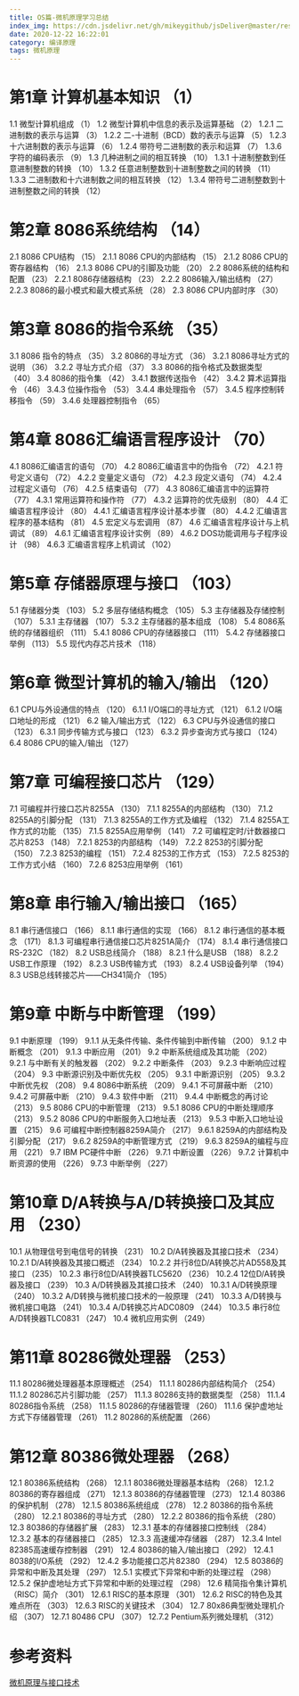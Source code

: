 ```yaml
---
title: OS篇-微机原理学习总结
index_img: https://cdn.jsdelivr.net/gh/mikeygithub/jsDeliver@master/resource/img/wjyl.jpeg
date: 2020-12-22 16:22:01
category: 编译原理
tags: 微机原理
---
```


# 第1章 计算机基本知识 （1）
1.1 微型计算机组成 （1）
1.2 微型计算机中信息的表示及运算基础 （2）
1.2.1 二进制数的表示与运算 （3）
1.2.2 二-十进制（BCD）数的表示与运算 （5）
1.2.3 十六进制数的表示与运算 （6）
1.2.4 带符号二进制数的表示和运算 （7）
1.3.6 字符的编码表示 （9）
1.3 几种进制之间的相互转换 （10）
1.3.1 十进制整数到任意进制整数的转换 （10）
1.3.2 任意进制整数到十进制整数之间的转换 （11）
1.3.3 二进制数和十六进制数之间的相互转换 （12）
1.3.4 带符号二进制整数到十进制整数之间的转换 （12）

# 第2章 8086系统结构 （14）
2.1 8086 CPU结构 （15）
2.1.1 8086 CPU的内部结构 （15）
2.1.2 8086 CPU的寄存器结构 （16）
2.1.3 8086 CPU的引脚及功能 （20）
2.2 8086系统的结构和配置 （23）
2.2.1 8086存储器结构 （23）
2.2.2 8086输入/输出结构 （27）
2.2.3 8086的最小模式和最大模式系统 （28）
2.3 8086 CPU内部时序 （30）

# 第3章 8086的指令系统 （35）
3.1 8086 指令的特点 （35）
3.2 8086的寻址方式 （36）
3.2.1 8086寻址方式的说明 （36）
3.2.2 寻址方式介绍 （37）
3.3 8086的指令格式及数据类型 （40）
3.4 8086的指令集 （42）
3.4.1 数据传送指令 （42）
3.4.2 算术运算指令 （46）
3.4.3 位操作指令 （53）
3.4.4 串处理指令 （57）
3.4.5 程序控制转移指令 （59）
3.4.6 处理器控制指令 （65）

# 第4章 8086汇编语言程序设计 （70）
4.1 8086汇编语言的语句 （70）
4.2 8086汇编语言中的伪指令 （72）
4.2.1 符号定义语句 （72）
4.2.2 变量定义语句 （72）
4.2.3 段定义语句 （74）
4.2.4 过程定义语句 （76）
4.2.5 结束语句 （77）
4.3 8086汇编语言中的运算符 （77）
4.3.1 常用运算符和操作符 （77）
4.3.2 运算符的优先级别 （80）
4.4 汇编语言程序设计 （80）
4.4.1 汇编语言程序设计基本步骤 （80）
4.4.2 汇编语言程序的基本结构 （81）
4.5 宏定义与宏调用 （87）
4.6 汇编语言程序设计与上机调试 （89）
4.6.1 汇编语言程序设计实例 （89）
4.6.2 DOS功能调用与子程序设计 （98）
4.6.3 汇编语言程序上机调试 （102）
# 第5章 存储器原理与接口 （103）

5.1 存储器分类 （103）
5.2 多层存储结构概念 （105）
5.3 主存储器及存储控制 （107）
5.3.1 主存储器 （107）
5.3.2 主存储器的基本组成 （108）
5.4 8086系统的存储器组织 （111）
5.4.1 8086 CPU的存储器接口 （111）
5.4.2 存储器接口举例 （113）
5.5 现代内存芯片技术 （118）

# 第6章 微型计算机的输入/输出 （120）
6.1 CPU与外设通信的特点 （120）
6.1.1 I/O端口的寻址方式 （121）
6.1.2 I/O端口地址的形成 （121）
6.2 输入/输出方式 （122）
6.3 CPU与外设通信的接口 （123）
6.3.1 同步传输方式与接口 （123）
6.3.2 异步查询方式与接口 （124）
6.4 8086 CPU的输入/输出 （127）

# 第7章 可编程接口芯片 （129）
7.1 可编程并行接口芯片8255A （130）
7.1.1 8255A的内部结构 （130）
7.1.2 8255A的引脚分配 （131）
7.1.3 8255A的工作方式及编程 （132）
7.1.4 8255A工作方式的功能 （135）
7.1.5 8255A应用举例 （141）
7.2 可编程定时/计数器接口芯片8253 （148）
7.2.1 8253的内部结构 （149）
7.2.2 8253的引脚分配 （150）
7.2.3 8253的编程 （151）
7.2.4 8253的工作方式 （153）
7.2.5 8253的工作方式小结 （160）
7.2.6 8253应用举例 （161）

# 第8章 串行输入/输出接口 （165）
8.1 串行通信接口 （166）
8.1.1 串行通信的实现 （166）
8.1.2 串行通信的基本概念 （171）
8.1.3 可编程串行通信接口芯片8251A简介 （174）
8.1.4 串行通信接口RS-232C （182）
8.2 USB总线简介 （188）
8.2.1 什么是USB （188）
8.2.2 USB工作原理 （192）
8.2.3 USB传输方式 （193）
8.2.4 USB设备列举 （194）
8.3 USB总线转接芯片——CH341简介 （195）

# 第9章 中断与中断管理 （199）
9.1 中断原理 （199）
9.1.1 从无条件传输、条件传输到中断传输 （200）
9.1.2 中断概念 （201）
9.1.3 中断应用 （201）
9.2 中断系统组成及其功能 （202）
9.2.1 与中断有关的触发器 （202）
9.2.2 中断条件 （203）
9.2.3 中断响应过程 （204）
9.3 中断源识别及中断优先权 （205）
9.3.1 中断源识别 （205）
9.3.2 中断优先权 （208）
9.4 8086中断系统 （209）
9.4.1 不可屏蔽中断 （210）
9.4.2 可屏蔽中断 （210）
9.4.3 软件中断 （211）
9.4.4 中断概念的再讨论 （213）
9.5 8086 CPU的中断管理 （213）
9.5.1 8086 CPU的中断处理顺序 （213）
9.5.2 8086 CPU的中断服务入口地址表 （213）
9.5.3 中断入口地址设置 （215）
9.6 可编程中断控制器8259A简介 （217）
9.6.1 8259A的内部结构及引脚分配 （217）
9.6.2 8259A的中断管理方式 （219）
9.6.3 8259A的编程与应用 （221）
9.7 IBM PC硬件中断 （226）
9.7.1 中断设置 （226）
9.7.2 计算机中断资源的使用 （226）
9.7.3 中断举例 （227）

# 第10章 D/A转换与A/D转换接口及其应用 （230）
10.1 从物理信号到电信号的转换 （231）
10.2 D/A转换器及其接口技术 （234）
10.2.1 D/A转换器及其接口概述 （234）
10.2.2 并行8位D/A转换芯片AD558及其接口 （235）
10.2.3 串行8位D/A转换器TLC5620 （236）
10.2.4 12位D/A转换器及接口 （239）
10.3 A/D转换器及其接口技术 （240）
10.3.1 A/D转换原理 （240）
10.3.2 A/D转换与微机接口技术的一般原理 （241）
10.3.3 A/D转换与微机接口电路 （241）
10.3.4 A/D转换芯片ADC0809 （244）
10.3.5 串行8位A/D转换器TLC0831 （247）
10.4 微机应用实例 （249）

# 第11章 80286微处理器 （253）
11.1 80286微处理器基本原理概述 （254）
11.1.1 80286内部结构简介 （254）
11.1.2 80286芯片引脚功能 （257）
11.1.3 80286支持的数据类型 （258）
11.1.4 80286指令系统 （258）
11.1.5 80286的存储器管理 （260）
11.1.6 保护虚地址方式下存储器管理 （261）
11.2 80286的系统配置 （266）

# 第12章 80386微处理器 （268）
12.1 80386系统结构 （268）
12.1.1 80386微处理器基本结构 （268）
12.1.2 80386的寄存器组成 （271）
12.1.3 80386的存储器管理 （273）
12.1.4 80386的保护机制 （278）
12.1.5 80386系统组成 （278）
12.2 80386的指令系统 （280）
12.2.1 80386的寻址方式 （280）
12.2.2 80386的指令系统 （280）
12.3 80386的存储器扩展 （283）
12.3.1 基本的存储器接口控制线 （284）
12.3.2 基本的存储器接口 （285）
12.3.3 高速缓冲存储器 （287）
12.3.4 Intel 82385高速缓存控制器 （291）
12.4 80386的输入/输出接口 （292）
12.4.1 8038的I/O系统 （292）
12.4.2 多功能接口芯片82380 （294）
12.5 80386的异常和中断及其处理 （297）
12.5.1 实模式下异常和中断的处理过程 （298）
12.5.2 保护虚地址方式下异常和中断的处理过程 （298）
12.6 精简指令集计算机（RISC）简介 （301）
12.6.1 RISC的基本原理 （301）
12.6.2 RISC的特色及其难点所在 （303）
12.6.3 RISC的关键技术 （304）
12.7 80x86典型微处理机介绍 （307）
12.7.1 80486 CPU （307）
12.7.2 Pentium系列微处理机 （312）

# 参考资料

[微机原理与接口技术](https://cdn.jsdelivr.net/gh/mikeygithub/jsDeliver@master/resource/img/微机原理与接口技术.ppt)   


 